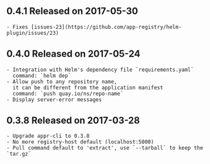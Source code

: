 ## 0.4.1 Released on 2017-05-30

    - Fixes [issues-23](https://github.com/app-registry/helm-plugin/issues/23)


## 0.4.0 Released on 2017-05-24

    - Integration with Helm's dependency file `requirements.yaml`
      command: `helm dep`
    - Allow push to any repository name,
      it can be different from the application manifest
      command: `push quay.io/ns/repo-name`
    - Display server-error messages


## 0.3.8 Released on 2017-03-28

    - Upgrade appr-cli to 0.3.8
    - No more registry-host default (localhost:5000)
    - Pull command default to 'extract', use `--tarball` to keep the `tar.gz`
